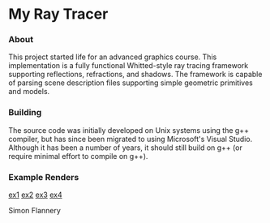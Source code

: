 # My Ray Tracer
### About
This project started life for an advanced graphics course. This implementation is a fully functional Whitted-style ray tracing framework supporting reflections, refractions, and shadows. The framework is capable of parsing scene description files supporting simple geometric primitives and models.

### Building
The source code was initially developed on Unix systems using the g++ compiler, but has since been migrated to using Microsoft's Visual Studio. Although it has been a number of years, it should still build on g++ (or require minimal effort to compile on g++).

### Example Renders
[ex1]
[ex2]
[ex3]
[ex4]

[ex1]:                   results/cube_rectanagle_test.bmp
[ex2]:                   results/csg_difference_cube_sphere_3.bmp
[ex3]:                   results/chess.bmp
[ex4]:                   results/spheres_scene.bmp

Simon Flannery